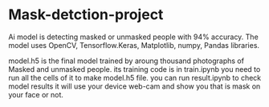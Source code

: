# Mask-detction-project
Ai model is detecting masked or unmasked people with 94% accuracy. The model uses OpenCV, Tensorflow.Keras, Matplotlib, numpy, Pandas libraries.

model.h5 is the final model trained by aroung thousand photographs of Masked and unmasked people. its training code is in train.ipynb you need to run all the cells of it to make model.h5 file.
you can run result.ipynb to check model results it will use your device web-cam and show you that is mask on your face or not.
